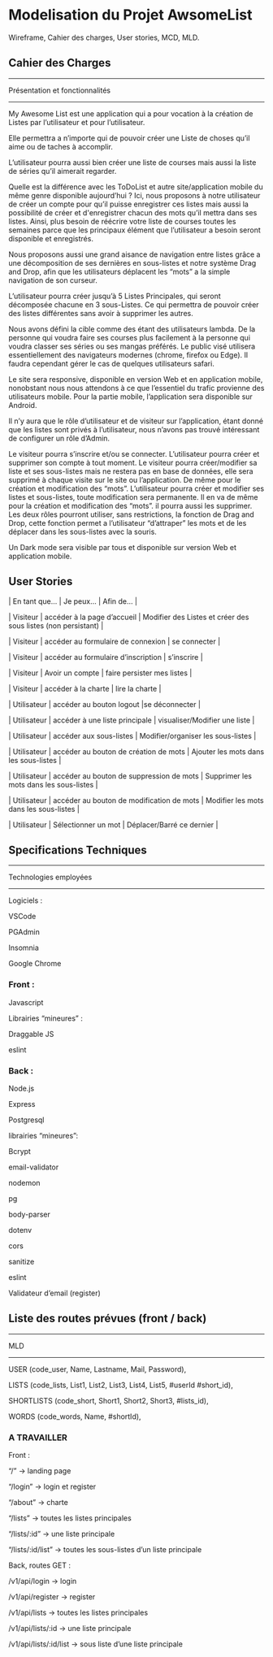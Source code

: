 #  Modelisation du Projet AwsomeList

Wireframe, Cahier des charges, User stories, MCD, MLD.

## Cahier des Charges

---------------------------------------

Présentation et fonctionnalités

-------------------------------------

 

 

My Awesome List  est une application qui a pour vocation à la création de Listes par l’utilisateur et pour l’utilisateur.

Elle permettra a n’importe qui de pouvoir créer une Liste de choses qu’il aime ou de taches à accomplir.

L’utilisateur pourra aussi bien créer une liste de courses mais aussi la liste de séries qu’il aimerait regarder.

Quelle est la différence avec les ToDoList et autre site/application mobile du même genre disponible aujourd’hui ? 
Ici, nous proposons à notre utilisateur de créer un compte pour qu’il puisse enregistrer ces listes mais aussi la possibilité de créer et d'enregistrer chacun des mots qu’il mettra dans ses listes.
Ainsi, plus besoin de réécrire votre liste de courses toutes les semaines parce que les principaux élément que l’utilisateur a besoin seront disponible et enregistrés.

Nous proposons aussi une grand aisance de navigation entre listes grâce a une décomposition de ses dernières en sous-listes et notre système Drag and Drop, afin que les utilisateurs déplacent les “mots” a la simple navigation de son curseur.

L’utilisateur pourra créer jusqu’à 5 Listes Principales, qui seront décomposée chacune en 3 sous-Listes.
Ce qui permettra de pouvoir créer des listes différentes sans avoir à supprimer les autres.

Nous avons défini la cible comme des étant des utilisateurs lambda. De la personne qui voudra faire ses courses plus facilement à la personne qui voudra classer ses séries ou ses mangas préférés.
Le public visé utilisera essentiellement des navigateurs modernes (chrome, firefox ou Edge). Il faudra cependant gérer le cas de quelques utilisateurs safari. 

Le site sera responsive, disponible en version Web et en application mobile, nonobstant nous nous attendons à ce que l’essentiel du trafic provienne des utilisateurs mobile.
Pour la partie mobile, l’application sera disponible sur Android.

Il n’y aura que le rôle d’utilisateur et de visiteur sur l’application, étant donné que les listes sont privés à l’utilisateur, nous n’avons pas trouvé intéressant de configurer un rôle d’Admin.

Le visiteur pourra s’inscrire et/ou se connecter.
L’utilisateur pourra créer et supprimer son compte à tout moment. Le visiteur pourra créer/modifier sa liste et ses sous-listes mais ne restera pas en base de données, elle sera supprimé à chaque visite sur le site ou l’application. De même pour le création et modification des “mots”.
L’utilisateur pourra créer et modifier ses listes et sous-listes, toute modification sera permanente. Il en va de même pour la création et modification des “mots”. il pourra aussi les supprimer.
Les deux rôles pourront utiliser, sans restrictions, la fonction de Drag and Drop, cette fonction permet a l’utilisateur “d’attraper” les mots et de les déplacer dans les sous-listes avec la souris.

Un Dark mode sera visible par tous et disponible sur version Web et application mobile.

## User Stories

 | En tant que… | Je peux… | Afin de… |

| Visiteur | accéder à la page d’accueil | Modifier des Listes et créer des sous listes (non persistant) |

| Visiteur | accéder au formulaire de connexion | se connecter |

| Visiteur | accéder au formulaire d’inscription | s’inscrire |

| Visiteur | Avoir un compte | faire persister mes listes |

| Visiteur | accéder à la charte | lire la charte |

| Utilisateur | accéder au bouton logout |se déconnecter |

| Utilisateur | accéder à une liste principale | visualiser/Modifier une liste |

| Utilisateur | accéder aux sous-listes | Modifier/organiser les sous-listes |

| Utilisateur | accéder au bouton de création de mots | Ajouter les mots dans les sous-listes |

| Utilisateur | accéder au bouton de suppression de mots | Supprimer les mots dans les sous-listes |

| Utilisateur | accéder au bouton de modification de mots | Modifier les mots dans les sous-listes |

| Utilisateur | Sélectionner un mot | Déplacer/Barré ce dernier |


## Specifications Techniques

---------------------------------------

Technologies employées 

---------------------------------------

 

Logiciels :  

VSCode

PGAdmin

Insomnia

Google Chrome

 

### Front : 

Javascript

Librairies “mineures” : 

Draggable JS

eslint

 

### Back : 

Node.js

Express

Postgresql

librairies “mineures”:

Bcrypt

email-validator

nodemon

pg

body-parser

dotenv

cors

sanitize

eslint

Validateur d’email (register)

 
## Liste des routes prévues (front / back)

---------------------------------------

MLD

---------------------------------------

USER (code_user, Name, Lastname, Mail, Password),

LISTS (code_lists, List1, List2, List3, List4, List5, #userId #short_id),

SHORTLISTS (code_short, Short1, Short2, Short3, #lists_id),

WORDS (code_words, Name, #shortId),



### A TRAVAILLER

 

Front : 

“/” → landing page

“/login” → login et register

“/about” → charte

“/lists” → toutes les listes principales

“/lists/:id” → une liste principale

“/lists/:id/list” → toutes les sous-listes d’un liste principale

 

 

 

 

Back, routes GET :

 

/v1/api/login → login

 /v1/api/register → register

/v1/api/lists → toutes les listes principales

/v1/api/lists/:id → une liste principale

/v1/api/lists/:id/list → sous liste d’une liste principale

 

 

